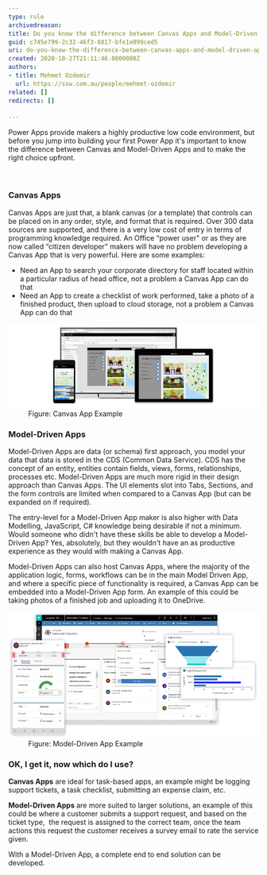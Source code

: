 ```yaml
---
type: rule
archivedreason: 
title: Do you know the difference between Canvas Apps and Model-Driven Apps?
guid: c745e799-2c32-46f3-8817-bfe1e099ced5
uri: do-you-know-the-difference-between-canvas-apps-and-model-driven-apps
created: 2020-10-27T21:11:46.0000000Z
authors:
- title: Mehmet Ozdemir
  url: https://ssw.com.au/people/mehmet-ozdemir
related: []
redirects: []

---
```



Power Apps provide makers a highly productive low code environment, but before you jump into building your first Power App it's important to know the difference between Canvas and Model-Driven Apps and to make the right choice upfront. <br>
<br><excerpt class='endintro'></excerpt><br>
<h3 class="ssw15-rteElement-H3">​C​anvas Apps<br></h3><p>Canvas Apps are just that, a blank canvas (or a template) that controls can be placed on in any order, style, and format that is required. Over 300 data sources are supported, and there is a very low cost of entry in terms of programming knowledge required. An Office “power user" or as they are now called “citizen developer" makers will have no problem developing a Canvas App that is very powerful. Here are some examples: </p><ul><li>Need an App to search your corporate directory for staff located within a particular radius of head office, not a problem a Canvas App can do that </li><li>Need an App to create a checklist of work performed, take a photo of a finished product, then upload to cloud storage, not a problem a Canvas App can do that </li></ul><dl class="image"><dt><img src="canvas-apps-example.png" alt="canvas-apps-example.png" style="width:750px;" /></dt><dd>Figure: Canvas App Example</dd></dl><h3 class="ssw15-rteElement-H3">Model-Driven Apps</h3><p>Model-Driven Apps are data (or schema) first approach, you model your data that data is stored in the CDS (Common Data Service). CDS has the concept of an entity, entities contain fields, views, forms, relationships, processes etc. Model-Driven Apps are much more rigid in their design approach than Canvas Apps. The UI elements slot into Tabs, Sections, and the form controls are limited when compared to a Canvas App (but can be expanded on if required).  </p><p>The entry-level for a Model-Driven App maker is also higher with Data Modelling, JavaScript, C# knowledge being desirable if not a minimum. Would someone who didn't have these skills be able to develop a Model-Driven App? Yes, absolutely, but they wouldn't have an as productive experience as they would with making a Canvas App. </p><p>Model-Driven Apps can also host Canvas Apps, where the majority of the application logic, forms, workflows can be in the main Model Driven App, and where a specific piece of functionality is required, a Canvas App can be embedded into a Model-Driven App form. An example of this could be taking photos of a finished job and uploading it to OneDrive. </p><dl class="image"><dt><img src="model-driven-apps-example.png" alt="model-driven-apps-example.png" style="width:750px;" /></dt><dd>Figure: Model-Driven App Example​<br></dd></dl><h3 class="ssw15-rteElement-H3">OK, I get it, now which do I use?​<br></h3><p>
   <b>Canvas Apps</b> are ideal for task-based apps, an example might be logging support tickets, a task checklist, submitting an expense claim, etc.  </p><p>
   <b>Model-Driven Apps</b> are more suited to larger solutions, an example of this could be where a customer submits a support request, and based on the ticket type,  the request is assigned to the correct team, once the team actions this request the customer receives a survey email to rate the service given.  </p><p>With a Model-Driven App, a complete end to end solution can be developed.<br><br></p>


